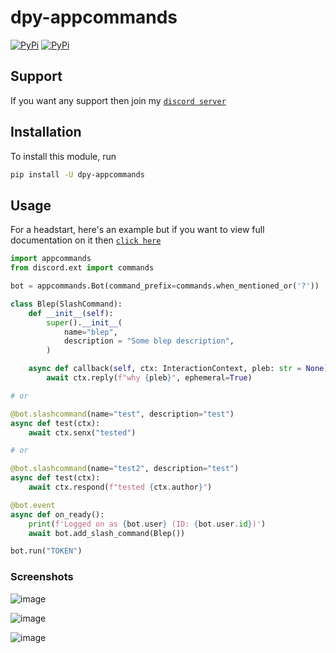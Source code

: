 # dpy-appcommands
[![PyPi](https://shields.io/pypi/v/dpy-appcommands.svg)](https://pypi.org/project/dpy-appcommands/)
[![PyPi](https://shields.io/pypi/pyversions/dpy-appcommands.svg)](https://pypi.org/project/dpy-appcommands/)
## Support
If you want any support then join my [`discord server`](https://discord.gg/zdrSUu98BP)
## Installation

To install this module, run

```bash
pip install -U dpy-appcommands
```

## Usage

For a headstart, here's an example
but if you want to view full
documentation on it then [`click here`](https://dpy-appcommands.rtfd.io)

```py
import appcommands
from discord.ext import commands

bot = appcommands.Bot(command_prefix=commands.when_mentioned_or('?'))

class Blep(SlashCommand):
    def __init__(self):
        super().__init__(
            name="blep",
            description = "Some blep description",
        )

    async def callback(self, ctx: InteractionContext, pleb: str = None):
        await ctx.reply(f"why {pleb}", ephemeral=True)

# or

@bot.slashcommand(name="test", description="test")
async def test(ctx):
    await ctx.senx("tested")

# or

@bot.slashcommand(name="test2", description="test")
async def test(ctx):
    await ctx.respond(f"tested {ctx.author}")

@bot.event
async def on_ready():
    print(f'Logged on as {bot.user} (ID: {bot.user.id})')
    await bot.add_slash_command(Blep())

bot.run("TOKEN")
```

### Screenshots

![image](https://user-images.githubusercontent.com/75272148/127775083-6722865b-b38a-4c1c-aeab-67792448224b.png)

![image](https://user-images.githubusercontent.com/75272148/127775088-8504cd9d-0b94-4e82-a683-e8acb6cc0f43.png)

![image](https://user-images.githubusercontent.com/75272148/127775094-75c435c7-6600-4a43-9433-80482692821f.png)
